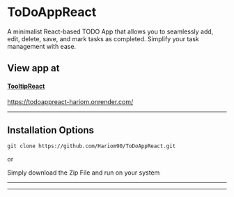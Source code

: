 # ToDoAppReact

A minimalist React-based TODO App that allows you to seamlessly add, edit, delete, save, and mark tasks as completed. Simplify your task management with ease.


## View app at

#### [TooltipReact](https://todoappreact-hariom.onrender.com/)
https://todoappreact-hariom.onrender.com/

<hr />

## Installation Options

```
git clone https://github.com/Hariom90/ToDoAppReact.git
```
or

Simply download the Zip File and run on your system

<hr />
<hr />
